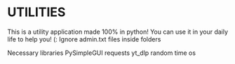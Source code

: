 # UTILITIES
This is a utility application made 100% in python! You can use it in your daily life to help you! (:
Ignore admin.txt files inside folders

Necessary libraries
PySimpleGUI
requests
yt_dlp
random
time
os
